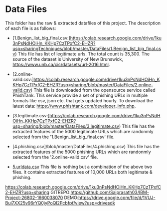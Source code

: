 # Data Files

This folder has the raw & extracted datafiles of this project. The description of each file is as follows:

* [1.Benign_list_big_final.csv:]https://colab.research.google.com/drive/1ku3nPsNdHOiHn_KKHp7CzTPxfC2-EHZR?usp=sharingTechniques/blob/master/DataFiles/1.Benign_list_big_final.csv) This file has list of legitimate urls. The total count is 35,300. The source of the dataset is University of New Brunswick, https://www.unb.ca/cic/datasets/url-2016.html. 

* [2.online-valid.csv:]https://colab.research.google.com/drive/1ku3nPsNdHOiHn_KKHp7CzTPxfC2-EHZR?usp=sharing/blob/master/DataFiles/2.online-valid.csv) This file is downloaded from the opensource service called PhishTank. This service provide a set of phishing URLs in multiple formats like csv, json etc. that gets updated hourly. To download the latest data: https://www.phishtank.com/developer_info.php.

* [3.legitimate.csv:]https://colab.research.google.com/drive/1ku3nPsNdHOiHn_KKHp7CzTPxfC2-EHZR?usp=sharing/blob/master/DataFiles/3.legitimate.csv) This file has the extracted features of the 5000 legitimate URLs which are randonmly selected from the '1.Benign_list_big_final.csv' file.

* [4.phishing.csv]/blob/master/DataFiles/4.phishing.csv) This file has the extracted features of the 5000 phishing URLs which are randonmly selected from the '2.online-valid.csv' file.

* [5.urldata.csv](https://github.com/shreyagopal/Phishing-Website-Detection-by-Machine-Learning-Techniques/blob/master/DataFiles/5.urldata.csv) This file is nothing but a combination of the above two files. It contains extracted features of 10,000 URLs both legitimate & phishing.


https://colab.research.google.com/drive/1ku3nPsNdHOiHn_KKHp7CzTPxfC2-EHZR?usp=sharing
GITREPO:https://github.com/Saiprasath03/IBM-Project-26802-1660038070
DEMO:https://drive.google.com/file/d/1VUJ-Bui7XX25v96rYQ0jyPoQl2Pcbfpf/view?usp=drivesdk
